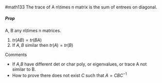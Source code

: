 #math133 
The trace of A n\times n matrix is the sum of entrees on diagonal.


##### Prop
A, B any n\times n matrices.
1. $tr(AB)=tr(BA)$
2. If $A, B$ similar then
	$tr(A)=tr(B)$

Comments
- If $A$,$B$ have different det or char poly, or eigenvalues, or trace A not similar to B. 
- How to prove there does not exist $C$ such that $A=CBC^{-1}$


